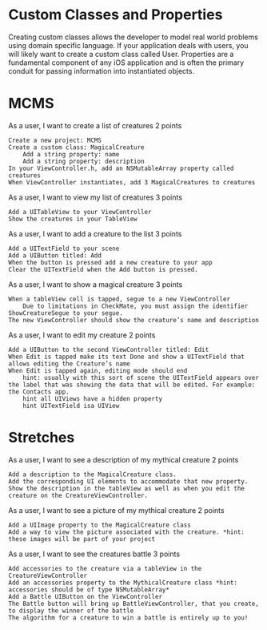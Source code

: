 Custom Classes and Properties
=============================

Creating custom classes allows the developer to model real world problems using domain specific language. If your application deals with users, you will likely want to create a custom class called User. Properties are a fundamental component of any iOS application and is often the primary conduit for passing information into instantiated objects.


MCMS
====


As a user, I want to create a list of creatures
2 points

    Create a new project: MCMS
    Create a custom class: MagicalCreature
        Add a string property: name
        Add a string property: description
    In your ViewController.h, add an NSMutableArray property called creatures
    When ViewController instantiates, add 3 MagicalCreatures to creatures

As a user, I want to view my list of creatures
3 points

    Add a UITableView to your ViewController
    Show the creatures in your TableView

As a user, I want to add a creature to the list
3 points

    Add a UITextField to your scene
    Add a UIButton titled: Add
    When the button is pressed add a new creature to your app
    Clear the UITextField when the Add button is pressed.

As a user, I want to show a magical creature
3 points

    When a tableView cell is tapped, segue to a new ViewController
        Due to limitations in CheckMate, you must assign the identifier ShowCreatureSegue to your segue.
    The new ViewController should show the creature’s name and description

As a user, I want to edit my creature
2 points

    Add a UIButton to the second ViewController titled: Edit
    When Edit is tapped make its text Done and show a UITextField that allows editing the Creature’s name
    When Edit is tapped again, editing mode should end
        hint: usually with this sort of scene the UITextField appears over the label that was showing the data that will be edited. For example: the Contacts app.
        hint all UIViews have a hidden property
        hint UITextField isa UIView


Stretches
=========


As a user, I want to see a description of my mythical creature
2 points

    Add a description to the MagicalCreature class.  
    Add the corresponding UI elements to accommodate that new property.  
    Show the description in the tableView as well as when you edit the creature on the CreatureViewController.



As a user, I want to see a picture of my mythical creature
2 points

    Add a UIImage property to the MagicalCreature class
    Add a way to view the picture associated with the creature. *hint: these images will be part of your project



As a user, I want to see the creatures battle
3 points

    Add accessories to the creature via a tableView in the CreatureViewController
    Add an accessories property to the MythicalCreature class *hint: accessories should be of type NSMutableArray*
    Add a Battle UIButton on the ViewController
    The Battle button will bring up BattleViewController, that you create, to display the winner of the battle  
    The algorithm for a creature to win a battle is entirely up to you!

